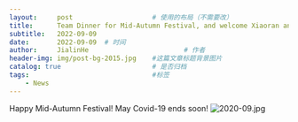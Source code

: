```yaml
---
layout:     post   				    # 使用的布局（不需要改）
title:      Team Dinner for Mid-Autumn Festival, and welcome Xiaoran and Shuai to join our group.	# 标题 
subtitle:   2022-09-09
date:       2022-09-09	# 时间
author:     JialinHe						# 作者
header-img: img/post-bg-2015.jpg 	#这篇文章标题背景图片
catalog: true 						# 是否归档
tags:								#标签
    - News
---
```

Happy Mid-Autumn Festival! May Covid-19 ends soon!
![2020-09.jpg](https://gitee.com/plusero/plusero/raw/master/img/picsInURL/2022-09-09.jpg)
